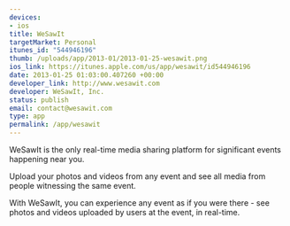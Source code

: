 ```yaml
--- 
devices: 
- ios
title: WeSawIt
targetMarket: Personal
itunes_id: "544946196"
thumb: /uploads/app/2013-01/2013-01-25-wesawit.png
ios_link: https://itunes.apple.com/us/app/wesawit/id544946196
date: 2013-01-25 01:03:00.407260 +00:00
developer_link: http://www.wesawit.com
developer: WeSawIt, Inc.
status: publish
email: contact@wesawit.com
type: app
permalink: /app/wesawit
---
```


WeSawIt is the only real-time media sharing platform for significant events happening near you.

Upload your photos and videos from any event and see all media from people witnessing the same event.

With WeSawIt, you can experience any event as if you were there - see photos and videos uploaded by users at the event, in real-time.
